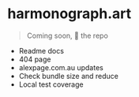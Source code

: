 # harmonograph.art

> Coming soon, 💫 the repo

- Readme docs
- 404 page
- alexpage.com.au updates
- Check bundle size and reduce
- Local test coverage